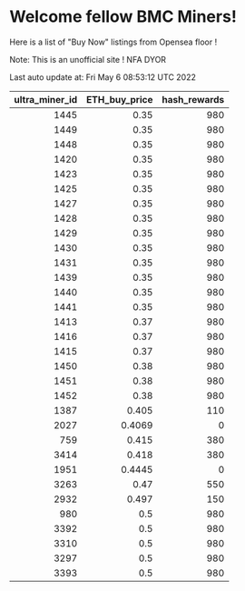# Welcome fellow BMC Miners!
Here is a list of "Buy Now" listings from Opensea floor !

Note: This is an unofficial site ! NFA DYOR


Last auto update at: Fri May  6 08:53:12 UTC 2022


|   ultra_miner_id |   ETH_buy_price |   hash_rewards |
|-----------------:|----------------:|---------------:|
|             1445 |          0.35   |            980 |
|             1449 |          0.35   |            980 |
|             1448 |          0.35   |            980 |
|             1420 |          0.35   |            980 |
|             1423 |          0.35   |            980 |
|             1425 |          0.35   |            980 |
|             1427 |          0.35   |            980 |
|             1428 |          0.35   |            980 |
|             1429 |          0.35   |            980 |
|             1430 |          0.35   |            980 |
|             1431 |          0.35   |            980 |
|             1439 |          0.35   |            980 |
|             1440 |          0.35   |            980 |
|             1441 |          0.35   |            980 |
|             1413 |          0.37   |            980 |
|             1416 |          0.37   |            980 |
|             1415 |          0.37   |            980 |
|             1450 |          0.38   |            980 |
|             1451 |          0.38   |            980 |
|             1452 |          0.38   |            980 |
|             1387 |          0.405  |            110 |
|             2027 |          0.4069 |              0 |
|              759 |          0.415  |            380 |
|             3414 |          0.418  |            380 |
|             1951 |          0.4445 |              0 |
|             3263 |          0.47   |            550 |
|             2932 |          0.497  |            150 |
|              980 |          0.5    |            980 |
|             3392 |          0.5    |            980 |
|             3310 |          0.5    |            980 |
|             3297 |          0.5    |            980 |
|             3393 |          0.5    |            980 |